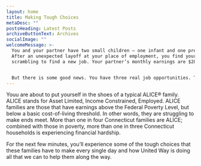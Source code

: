 ```yaml
---
layout: home
title: Making Tough Choices
metaDesc: ""
postsHeading: Latest Posts
archiveButtonText: Archives
socialImage: ""
welcomeMessage: >-
  You and your partner have two small children — one infant and one preschooler.
  After an unexpected layoff at your place of employment, you find yourself
  scrambling to find a new job. Your partner’s monthly earnings are $2000.


  But there is some good news. You have three real job opportunities. The interviews went well, so you have good reason to be optimistic.
---
```

Youu are about to put yourself in the shoes of a typical ALICE® family. ALICE stands for Asset Limited, Income Constrained, Employed. ALICE families are those that have earnings above the Federal Poverty Level, but below a basic cost-of-living threshold. In other words, they are struggling to make ends meet. More than one in four Connecticut families are ALICE; combined with those in poverty, more than one in three Connecticut households is experiencing financial hardship.

For the next few minutes, you’ll experience some of the tough choices that these families have to make every single day and how United Way is doing all that we can to help them along the way.